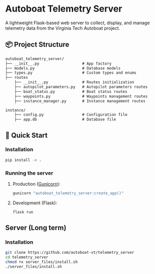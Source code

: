 # Autoboat Telemetry Server

A lightweight Flask-based web server to collect, display, and manage telemetry data from the Virginia Tech Autoboat project.

## 📦 Project Structure

```txt
autoboat_telemetry_server/
├── __init__.py                   # App factory
├── models.py                     # Database models
├── types.py                      # Custom types and enums
├── routes
    ├── __init__.py               # Routes initialization
    ├── autopilot_parameters.py   # Autopilot parameters routes
    ├── boat_status.py            # Boat status routes
    ├── waypoints.py              # Waypoints management routes
    ├── instance_manager.py       # Instance management routes

instance/
    ├── config.py                 # Configuration file
    ├── app.db                    # Database file
```

## 🚀 Quick Start

### Installation

```bash
pip install -e .
```

### Running the server

1. Production ([Gunicorn](https://gunicorn.org/)):

    ```bash
    gunicorn "autoboat_telemetry_server:create_app()"
    ```

2. Development (Flask):

    ```bash
    flask run
    ```

## Server (Long term)

### Installation

```bash
git clone https://github.com/autoboat-vt/telemetry_server
cd telemetry_server
chmod +x server_files/install.sh
./server_files/install.sh
```
